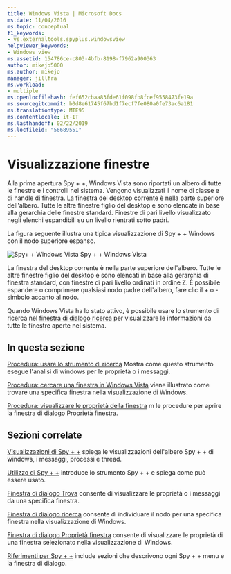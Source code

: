 ```yaml
---
title: Windows Vista | Microsoft Docs
ms.date: 11/04/2016
ms.topic: conceptual
f1_keywords:
- vs.externaltools.spyplus.windowsview
helpviewer_keywords:
- Windows view
ms.assetid: 154786ce-c803-4bfb-8198-f7962a900363
author: mikejo5000
ms.author: mikejo
manager: jillfra
ms.workload:
- multiple
ms.openlocfilehash: fef652cbaa83fde61f098fb8fcef9558473fe19a
ms.sourcegitcommit: b0d8e61745f67bd1f7ecf7fe080a0fe73ac6a181
ms.translationtype: MTE95
ms.contentlocale: it-IT
ms.lasthandoff: 02/22/2019
ms.locfileid: "56689551"
---
```

# <a name="windows-view"></a>Visualizzazione finestre
Alla prima apertura Spy + +, Windows Vista sono riportati un albero di tutte le finestre e i controlli nel sistema. Vengono visualizzati il nome di classe e di handle di finestra. La finestra del desktop corrente è nella parte superiore dell'albero. Tutte le altre finestre figlio del desktop e sono elencate in base alla gerarchia delle finestre standard. Finestre di pari livello visualizzato negli elenchi espandibili su un livello rientrati sotto padri.

 La figura seguente illustra una tipica visualizzazione di Spy + + Windows con il nodo superiore espanso.

 ![Spy&#43; &#43; Windows Vista](../debugger/media/spy--_windowsview.png "Spy + + _WindowsView") Spy + + Windows Vista

 La finestra del desktop corrente è nella parte superiore dell'albero. Tutte le altre finestre figlio del desktop e sono elencati in base alla gerarchia di finestra standard, con finestre di pari livello ordinati in ordine Z. È possibile espandere o comprimere qualsiasi nodo padre dell'albero, fare clic il + o - simbolo accanto al nodo.

 Quando Windows Vista ha lo stato attivo, è possibile usare lo strumento di ricerca nel [finestra di dialogo ricerca](../debugger/window-search-dialog-box.md) per visualizzare le informazioni da tutte le finestre aperte nel sistema.

## <a name="in-this-section"></a>In questa sezione
 [Procedura: usare lo strumento di ricerca](../debugger/how-to-use-the-finder-tool.md) Mostra come questo strumento esegue l'analisi di windows per le proprietà o i messaggi.

 [Procedura: cercare una finestra in Windows Vista](../debugger/how-to-search-for-a-window-in-windows-view.md) viene illustrato come trovare una specifica finestra nella visualizzazione di Windows.

 [Procedura: visualizzare le proprietà della finestra](../debugger/how-to-display-window-properties.md) m le procedure per aprire la finestra di dialogo Proprietà finestra.

## <a name="related-sections"></a>Sezioni correlate
 [Visualizzazioni di Spy + +](../debugger/spy-increment-views.md) spiega le visualizzazioni dell'albero Spy + + di windows, i messaggi, processi e thread.

 [Utilizzo di Spy + +](../debugger/using-spy-increment.md) introduce lo strumento Spy + + e spiega come può essere usato.

 [Finestra di dialogo Trova](../debugger/find-window-dialog-box.md) consente di visualizzare le proprietà o i messaggi da una specifica finestra.

 [Finestra di dialogo ricerca](../debugger/window-search-dialog-box.md) consente di individuare il nodo per una specifica finestra nella visualizzazione di Windows.

 [Finestra di dialogo Proprietà finestra](../debugger/window-properties-dialog-box.md) consente di visualizzare le proprietà di una finestra selezionato nella visualizzazione di Windows.

 [Riferimenti per Spy + +](../debugger/spy-increment-reference.md) include sezioni che descrivono ogni Spy + + menu e la finestra di dialogo.